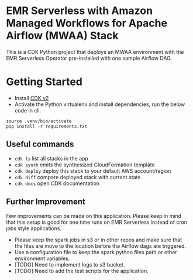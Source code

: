 # EMR Serverless with Amazon Managed Workflows for Apache Airflow (MWAA) Stack

This is a CDK Python project that deploys an MWAA environment with the EMR Serverless Operator pre-installed with one sample Airflow DAG.

# Getting Started

- Install [CDK v2](https://docs.aws.amazon.com/cdk/v2/guide/getting_started.html)
- Activate the Python virtualenv and install dependencies, run the below code in cli.

```
source .venv/bin/activate
pip install -r requirements.txt
```

## Useful commands

 * `cdk ls`          list all stacks in the app
 * `cdk synth`       emits the synthesized CloudFormation template
 * `cdk deploy`      deploy this stack to your default AWS account/region
 * `cdk diff`        compare deployed stack with current state
 * `cdk docs`        open CDK documentation

## Further Improvement
Few improvements can be made on this application. Please keep in mind that this setup is good for one time runs on EMR Serverless instead of cron jobs style applications.
- Please keep the spark jobs in s3 or in other repos and make sure that the files are move to the location before the Airflow dags are triggered.
- Use a configuration file to keep the spark python files path or other environment variables.
- [TODO] Need to implement logs to s3 bucket.
- [TODO] Need to add the test scripts for the application.
